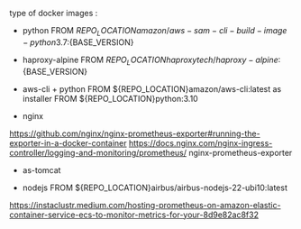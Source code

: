 
type of docker images : 

- python 
FROM ${REPO_LOCATION}amazon/aws-sam-cli-build-image-python3.7:${BASE_VERSION}

- haproxy-alpine 
FROM ${REPO_LOCATION}haproxytech/haproxy-alpine:${BASE_VERSION}

- aws-cli + python 
FROM ${REPO_LOCATION}amazon/aws-cli:latest as installer
FROM ${REPO_LOCATION}python:3.10

- nginx 

https://github.com/nginx/nginx-prometheus-exporter#running-the-exporter-in-a-docker-container
https://docs.nginx.com/nginx-ingress-controller/logging-and-monitoring/prometheus/
nginx-prometheus-exporter



- as-tomcat



- nodejs
FROM ${REPO_LOCATION}airbus/airbus-nodejs-22-ubi10:latest






https://instaclustr.medium.com/hosting-prometheus-on-amazon-elastic-container-service-ecs-to-monitor-metrics-for-your-8d9e82ac8f32

